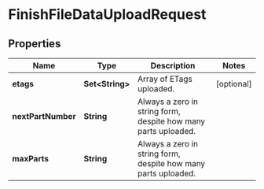 

# FinishFileDataUploadRequest


## Properties

Name | Type | Description | Notes
------------ | ------------- | ------------- | -------------
**etags** | **Set&lt;String&gt;** | Array of ETags uploaded. |  [optional]
**nextPartNumber** | **String** | Always a zero in string form, despite how many parts uploaded. | 
**maxParts** | **String** | Always a zero in string form, despite how many parts uploaded. | 




